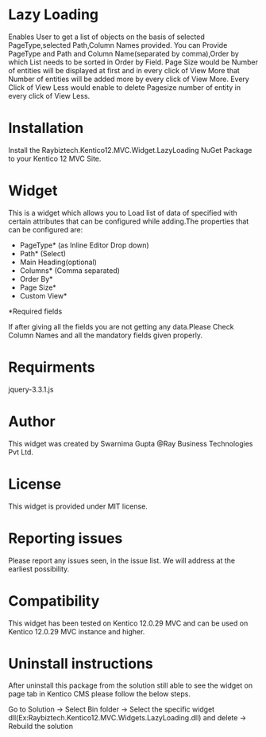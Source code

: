 # Lazy Loading
Enables User to get a list of objects on the basis of selected PageType,selected Path,Column Names provided.
You can Provide PageType and Path and Column Name(separated by comma),Order by which List needs to be sorted in Order by Field.
Page Size would be Number of entities will be displayed at first and in every click of View More that Number of entities will be added more by every click of View More.
Every Click of View Less would enable to delete Pagesize number of entity in every click of View Less.


# Installation
Install the Raybiztech.Kentico12.MVC.Widget.LazyLoading
NuGet Package to your Kentico 12 MVC Site. 

# Widget

This is a widget which allows you to Load list of data of specified with certain attributes that can be configured while adding.The properties that can be configured are:

- PageType* (as Inline Editor Drop down)
- Path*     (Select)
- Main Heading(optional)
- Columns*  (Comma separated)
- Order By*
- Page Size*
- Custom View*

*Required fields

If after giving all the fields you are not getting any data.Please Check Column Names and all the mandatory fields given properly.


# Requirments

jquery-3.3.1.js

# Author

This widget was created by Swarnima Gupta @Ray Business Technologies Pvt Ltd.

# License

This widget is provided under MIT license.

# Reporting issues

Please report any issues seen, in the issue list. We will address at the earliest possibility.

# Compatibility

This widget has been tested on Kentico 12.0.29 MVC and can be used on Kentico 12.0.29 MVC instance and higher.

# Uninstall instructions

After uninstall this package from the solution still able to see the widget on page tab in Kentico CMS please follow the below steps.

Go to Solution -> Select Bin folder -> Select the specific widget dll(Ex:Raybiztech.Kentico12.MVC.Widgets.LazyLoading.dll) and delete
-> Rebuild the solution
